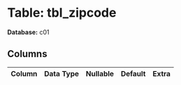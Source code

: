 # Table: tbl_zipcode

**Database:** c01

## Columns

| Column | Data Type | Nullable | Default | Extra |
|--------|-----------|----------|---------|-------|
